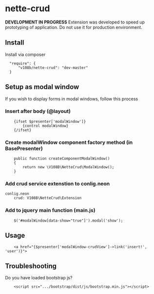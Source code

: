 # nette-crud
**DEVELOPMENT IN PROGRESS**
Extension was developed to speed up prototyping of application. Do not use it for production environment.

## Install
Install via composer

```
  "require": {
      "v108b/nette-crud": "dev-master"
  }
```

## Setup as modal window
If you wish to display forms in modal windows, follow this process

### Insert after body (@layout)

```
	{ifset $presenter['modalWindow']}
		{control modalWindow}
	{/ifset}
```

### Create modalWindow component factory method (in BasePresenter)

```
	public function createComponentModalWindow()
	{
		return new \V108B\NetteCrud\ModalWindow();
	}
```

### Add crud service extenstion to conlig.neon
```
conlig.neon
	crud: V108B\NetteCrud\Extension
```

### Add to jquery main function (main.js)
```
	$('#modalWindow[data-show="true"]').modal('show');
```

## Usage
```
	<a href="{$presenter['modalWindow-crudView']->link('insert!', 'user')}">
```

## Troubleshooting
Do you have loaded bootstrap js?
```
	<script src=".../bootstrap/dist/js/bootstrap.min.js"></script>
```
